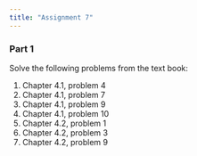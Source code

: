 ```yaml
---
title: "Assignment 7"
---
```


### Part 1
Solve the following problems from the text book:

1. Chapter 4.1, problem 4
1. Chapter 4.1, problem 7
1. Chapter 4.1, problem 9
1. Chapter 4.1, problem 10
1. Chapter 4.2, problem 1
1. Chapter 4.2, problem 3
1. Chapter 4.2, problem 9
